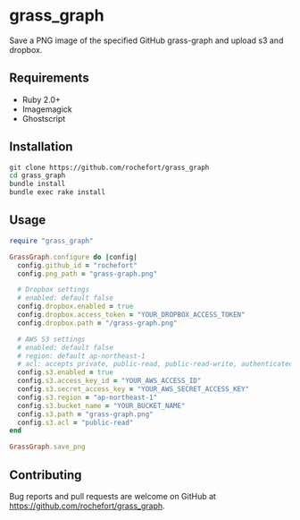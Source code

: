# grass_graph

Save a PNG image of the specified GitHub grass-graph and upload s3 and dropbox.


## Requirements
- Ruby 2.0+
- Imagemagick
- Ghostscript


## Installation
```sh
git clone https://github.com/rochefort/grass_graph
cd grass_graph
bundle install
bundle exec rake install
```

## Usage
```ruby
require "grass_graph"

GrassGraph.configure do |config|
  config.github_id = "rochefort"
  config.png_path = "grass-graph.png"

  # Dropbox settings
  # enabled: default false
  config.dropbox.enabled = true
  config.dropbox.access_token = "YOUR_DROPBOX_ACCESS_TOKEN"
  config.dropbox.path = "/grass-graph.png"

  # AWS S3 settings
  # enabled: default false
  # region: default ap-northeast-1
  # acl: accepts private, public-read, public-read-write, authenticated-read
  config.s3.enabled = true
  config.s3.access_key_id = "YOUR_AWS_ACCESS_ID"
  config.s3.secret_access_key = "YOUR_AWS_SECRET_ACCESS_KEY"
  config.s3.region = "ap-northeast-1"
  config.s3.bucket_name = "YOUR_BUCKET_NAME"
  config.s3.path = "grass-graph.png"
  config.s3.acl = "public-read"
end

GrassGraph.save_png
```


## Contributing

Bug reports and pull requests are welcome on GitHub at https://github.com/rochefort/grass_graph.

